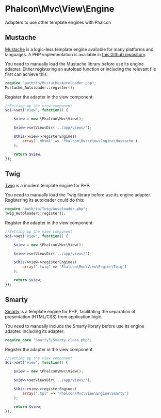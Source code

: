 Phalcon\Mvc\View\Engine
=======================

Adapters to use other template engines with Phalcon

Mustache
--------
[Mustache](https://github.com/bobthecow/mustache.php) is a logic-less template engine available
for many platforms and languages. A PHP implementation is available in
[this Github repository](https://github.com/bobthecow/mustache.php).

You need to manually load the Mustache library before use its engine adapter. Either registering
an autoload function or including the relevant file first can achieve this.

```php
require "path/to/Mustache/Autoloader.php";
Mustache_Autoloader::register();
```

Register the adapter in the view component:

```php
//Setting up the view component
$di->set('view', function() {

    $view = new \Phalcon\Mvc\View();

    $view->setViewsDir('../app/views/');

    $this->view->registerEngines(
		array(".mhtml" => 'Phalcon\Mvc\View\Engine\Mustache')
	);

    return $view;
});
```

Twig
----
[Twig](http://twig.sensiolabs.org/) is a modern template engine for PHP.

You need to manually load the Twig library before use its engine adapter. Registering its autoloader could do this:

```php
require "path/to/Twig/Autoloader.php";
Twig_Autoloader::register();
```
Register the adapter in the view component:

```php
//Setting up the view component
$di->set('view', function() {

    $view = new \Phalcon\Mvc\View();

    $view->setViewsDir('../app/views/');

    $this->view->registerEngines(
		array(".twig" => 'Phalcon\Mvc\View\Engine\Twig')
	);

    return $view;
});
```

Smarty
------
[Smarty](http://www.smarty.net/) is a template engine for PHP, facilitating the separation of presentation
(HTML/CSS) from application logic.

You need to manually include the Smarty library before use its engine adapter. Including its adapter:

```php
require_once 'Smarty3/Smarty.class.php';
```

Register the adapter in the view component:

```php
//Setting up the view component
$di->set('view', function() {

    $view = new \Phalcon\Mvc\View();

    $view->setViewsDir('../app/views/');

    $this->view->registerEngines(
		array(".tpl" => 'Phalcon\Mvc\View\Engine\Smarty')
	);

    return $view;
});
```
